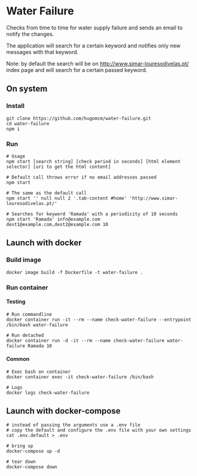 # Water Failure

Checks from time to time for water supply failure and sends an email to notify the changes.

The application will search for a certain keyword and notifies only new messages with that keyword.

Note: by default the search will be on http://www.simar-louresodivelas.pt/ index page and will search for a certain passed keyword.

## On system

### Install

```
git clone https://github.com/hugomcm/water-failure.git
cd water-failure
npm i
```

### Run

```
# Usage
npm start [search string] [check period in seconds] [html element selector] [uri to get the html content]
```

```
# Default call throws error if no email addresses passed
npm start
```

```
# The same as the default call
npm start '' null null 2 '.tab-content #home' 'http://www.simar-louresodivelas.pt/'
```

```
# Searches for keyword 'Ramada' with a periodicity of 10 seconds
npm start 'Ramada' info@example.com dest1@example.com,dest2@example.com 10
```

## Launch with docker

### Build image

```
docker image build -f Dockerfile -t water-failure .
```

### Run container

#### Testing

```
# Run commandline
docker container run -it --rm --name check-water-failure --entrypoint /bin/bash water-failure
```

```
# Run detached
docker container run -d -it --rm --name check-water-failure water-failure Ramada 10
```

#### Common

```
# Exec bash on container
docker container exec -it check-water-failure /bin/bash
```

```
# Logs
docker logs check-water-failure
```

## Launch with docker-compose
```
# instead of passing the arguments use a .env file
# copy the default and configure the .env file with your own settings
cat .env.default > .env
```

```
# bring up
docker-compose up -d
```

```
# tear down
docker-compose down
```
